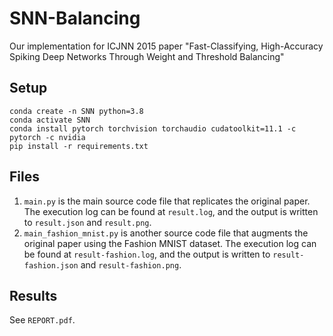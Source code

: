 # SNN-Balancing

Our implementation for ICJNN 2015 paper "Fast-Classifying, High-Accuracy Spiking Deep Networks Through Weight and Threshold Balancing"

## Setup

```shell
conda create -n SNN python=3.8
conda activate SNN
conda install pytorch torchvision torchaudio cudatoolkit=11.1 -c pytorch -c nvidia
pip install -r requirements.txt
```

## Files

1. `main.py` is the main source code file that replicates the original paper. The execution log can be found at `result.log`, and the output is written to `result.json` and `result.png`.
2. `main_fashion_mnist.py` is another source code file that augments the original paper using the Fashion MNIST dataset. The execution log can be found at `result-fashion.log`, and the output is written to `result-fashion.json` and `result-fashion.png`.

## Results

See `REPORT.pdf`.
